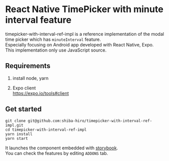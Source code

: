 # React Native TimePicker with minute interval feature

timepicker-with-interval-ref-impl is a reference implementation of the modal time picker which has `minuteInterval` feature.  
Especially focusing on Android app developed with React Native, Expo.  
This implementation only use JavaScript source.


## Requirements

1. install node, yarn

2. Expo client  
https://expo.io/tools#client


## Get started

```
git clone git@github.com:shiba-hiro/timepicker-with-interval-ref-impl.git
cd timepicker-with-interval-ref-impl
yarn install
yarn start
```

It launches the component embedded with [storybook](https://github.com/storybooks/storybook).  
You can check the features by editing `ADDONS` tab.
